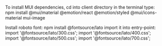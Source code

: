 To install MUI dependencies, cd into client directory
in the terminal type:  npm install @mui/material @emotion/react @emotion/styled @mui/icons-material mui-image

Install roboto font: npm install @fontsource/lato
import it into entry-point:
    import '@fontsource/lato/300.css';
    import '@fontsource/lato/400.css';
    import '@fontsource/lato/500.css';
    import '@fontsource/lato/700.css';